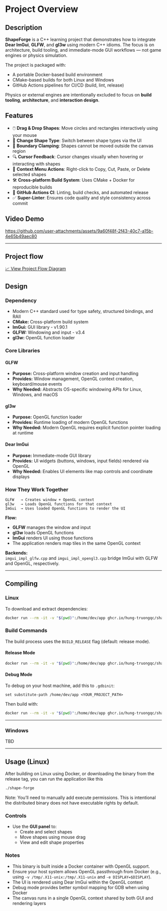 # Project Overview

## Description

**ShapeForge** is a C++ learning project that demonstrates how to integrate **Dear ImGui**, **GLFW**, and **gl3w** using modern C++ idioms. The focus is on architecture, build tooling, and immediate-mode GUI workflows — not game engines or physics simulation.

The project is packaged with:

- A portable Docker-based build environment  
- CMake-based builds for both Linux and Windows  
- GitHub Actions pipelines for CI/CD (build, lint, release)


Physics or external engines are intentionally excluded to focus on **build tooling**, **architecture**, and **interaction design**.

## Features
- 🖱️ **Drag & Drop Shapes**: Move circles and rectangles interactively using your mouse  
- 🔁 **Change Shape Type**: Switch between shape types via the UI  
- 🧱 **Boundary Clamping**: Shapes cannot be moved outside the canvas region  
- 🔍 **Cursor Feedback**: Cursor changes visually when hovering or interacting with shapes  
- 🧩 **Context Menu Actions**: Right-click to Copy, Cut, Paste, or Delete selected shapes
- 🛠 **Cross-platform Build System**: Uses CMake + Docker for reproducible builds  
- 🤖 **GitHub Actions CI**: Linting, build checks, and automated release  
- ✅ **Super-Linter**: Ensures code quality and style consistency across commit

## Video Demo

https://github.com/user-attachments/assets/9a60f48f-2f43-40c7-a15b-4e65b49aec80

---

## Project flow

[📈 View Project Flow Diagram](doc/project_flow_diagram.md)

## Design

### Dependency

- Modern C++ standard used for type safety, structured bindings, and RAII  
- **CMake:** Cross-platform build system  
- **ImGui:** GUI library - v1.90.1  
- **GLFW:** Windowing and input - v3.4  
- **gl3w:** OpenGL function loader

### Core Libraries

#### GLFW

- **Purpose:** Cross-platform window creation and input handling  
- **Provides:** Window management, OpenGL context creation, keyboard/mouse events  
- **Why Needed:** Abstracts OS-specific windowing APIs for Linux, Windows, and macOS

#### gl3w

- **Purpose:** OpenGL function loader  
- **Provides:** Runtime loading of modern OpenGL functions  
- **Why Needed:** Modern OpenGL requires explicit function pointer loading at runtime

#### Dear ImGui

- **Purpose:** Immediate-mode GUI library  
- **Provides:** UI widgets (buttons, windows, input fields) rendered via OpenGL  
- **Why Needed:** Enables UI elements like map controls and coordinate displays

### How They Work Together

```
GLFW   → Creates window + OpenGL context  
gl3w   → Loads OpenGL functions for that context  
ImGui  → Uses loaded OpenGL functions to render the UI  
```

**Flow:**  
- **GLFW** manages the window and input  
- **gl3w** loads OpenGL functions  
- **ImGui** renders UI using those functions  
- The application renders map tiles in the same OpenGL context  

**Backends:**  
`imgui_impl_glfw.cpp` and `imgui_impl_opengl3.cpp` bridge ImGui with GLFW and OpenGL, respectively.

---

## Compiling

### Linux

To download and extract dependencies:

```bash
docker run --rm -it -v "$(pwd)":/home/dev/app ghcr.io/hung-truongqc/shape_forge_builder:latest bash -c "rm -r thirdparties; ./download_and_setup_dependencies.sh"
```

### Build Commands

The build process uses the `BUILD_RELEASE` flag (default: release mode).

#### Release Mode

```bash
docker run --rm -it -v "$(pwd)":/home/dev/app ghcr.io/hung-truongqc/shape_forge_builder:latest bash -c "rm -r build && mkdir build && cd build && cmake .. && cmake --build ."
```

#### Debug Mode

To debug on your host machine, add this to `.gdbinit`:

```
set substitute-path /home/dev/app <YOUR_PROJECT_PATH>
```

Then build with:

```bash
docker run --rm -it -v "$(pwd)":/home/dev/app ghcr.io/hung-truongqc/shape_forge_builder:latest bash -c "rm -r build && mkdir build && cd build && cmake .. -DBUILD_RELEASE=OFF && cmake --build ."
```

---

### Windows

TBD

---

## Usage (Linux)

After building on Linux using Docker, or downloading the binary from the release tag, you can run the application like this


```bash
./shape-forge 
```
Note: You’ll need to manually add execute permissions. This is intentional the distributed binary does not have executable rights by default.

### Controls

- Use the **GUI panel** to:
  - Create and select shapes
  - Move shapes using mouse drag
  - View and edit shape properties

### Notes

- This binary is built inside a Docker container with OpenGL support.  
- Ensure your host system allows OpenGL passthrough from Docker (e.g., using `-v /tmp/.X11-unix:/tmp/.X11-unix` and `-e DISPLAY=$DISPLAY`).
- The UI is rendered using Dear ImGui within the OpenGL context  
- Debug mode provides better symbol mapping for GDB when using Docker  
- The canvas runs in a single OpenGL context shared by both GUI and rendering layers
